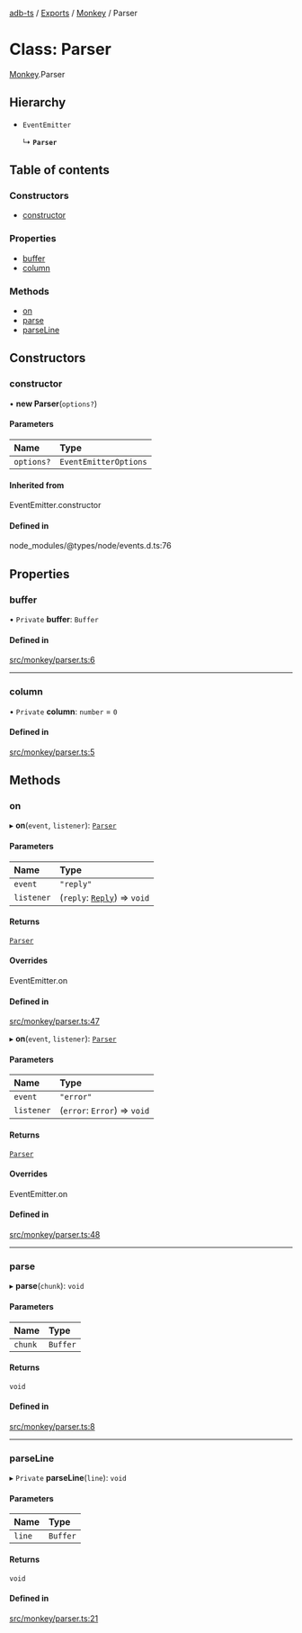 [adb-ts](../README.md) / [Exports](../modules.md) / [Monkey](../modules/Monkey.md) / Parser

# Class: Parser

[Monkey](../modules/Monkey.md).Parser

## Hierarchy

- `EventEmitter`

  ↳ **`Parser`**

## Table of contents

### Constructors

- [constructor](Monkey.Parser.md#constructor)

### Properties

- [buffer](Monkey.Parser.md#buffer)
- [column](Monkey.Parser.md#column)

### Methods

- [on](Monkey.Parser.md#on)
- [parse](Monkey.Parser.md#parse)
- [parseLine](Monkey.Parser.md#parseline)

## Constructors

### constructor

• **new Parser**(`options?`)

#### Parameters

| Name | Type |
| :------ | :------ |
| `options?` | `EventEmitterOptions` |

#### Inherited from

EventEmitter.constructor

#### Defined in

node_modules/@types/node/events.d.ts:76

## Properties

### buffer

• `Private` **buffer**: `Buffer`

#### Defined in

[src/monkey/parser.ts:6](https://github.com/Maaaartin/adb-ts/blob/5393493/src/monkey/parser.ts#L6)

___

### column

• `Private` **column**: `number` = `0`

#### Defined in

[src/monkey/parser.ts:5](https://github.com/Maaaartin/adb-ts/blob/5393493/src/monkey/parser.ts#L5)

## Methods

### on

▸ **on**(`event`, `listener`): [`Parser`](Monkey.Parser.md)

#### Parameters

| Name | Type |
| :------ | :------ |
| `event` | ``"reply"`` |
| `listener` | (`reply`: [`Reply`](Monkey.Reply.md)) => `void` |

#### Returns

[`Parser`](Monkey.Parser.md)

#### Overrides

EventEmitter.on

#### Defined in

[src/monkey/parser.ts:47](https://github.com/Maaaartin/adb-ts/blob/5393493/src/monkey/parser.ts#L47)

▸ **on**(`event`, `listener`): [`Parser`](Monkey.Parser.md)

#### Parameters

| Name | Type |
| :------ | :------ |
| `event` | ``"error"`` |
| `listener` | (`error`: `Error`) => `void` |

#### Returns

[`Parser`](Monkey.Parser.md)

#### Overrides

EventEmitter.on

#### Defined in

[src/monkey/parser.ts:48](https://github.com/Maaaartin/adb-ts/blob/5393493/src/monkey/parser.ts#L48)

___

### parse

▸ **parse**(`chunk`): `void`

#### Parameters

| Name | Type |
| :------ | :------ |
| `chunk` | `Buffer` |

#### Returns

`void`

#### Defined in

[src/monkey/parser.ts:8](https://github.com/Maaaartin/adb-ts/blob/5393493/src/monkey/parser.ts#L8)

___

### parseLine

▸ `Private` **parseLine**(`line`): `void`

#### Parameters

| Name | Type |
| :------ | :------ |
| `line` | `Buffer` |

#### Returns

`void`

#### Defined in

[src/monkey/parser.ts:21](https://github.com/Maaaartin/adb-ts/blob/5393493/src/monkey/parser.ts#L21)
